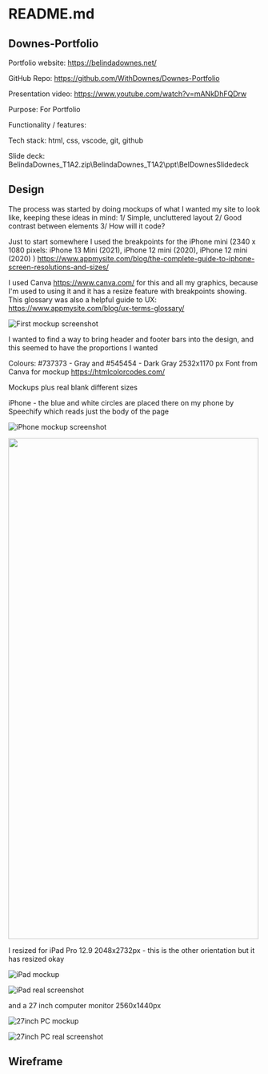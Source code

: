 # README.md

## Downes-Portfolio

Portfolio website: https://belindadownes.net/

GitHub Repo: https://github.com/WithDownes/Downes-Portfolio

Presentation video: https://www.youtube.com/watch?v=mANkDhFQDrw

Purpose: For Portfolio

Functionality / features: 

Tech stack: html, css, vscode, git, github

Slide deck: BelindaDownes_T1A2.zip\BelindaDownes_T1A2\ppt\BelDownesSlidedeck

## Design

The process was started by doing mockups of what I wanted my site to look like, keeping these ideas in
mind:
1/ Simple, uncluttered layout
2/ Good contrast between elements
3/ How will it code?

Just to start somewhere I used the breakpoints for the iPhone mini (2340 x 1080 pixels: iPhone 13 Mini
(2021), iPhone 12 mini (2020), iPhone 12 mini (2020) ) https://www.appmysite.com/blog/the-complete-guide-to-iphone-screen-resolutions-and-sizes/

I used Canva https://www.canva.com/ for this and all my graphics, because I'm used to using it and it has
a resize feature with breakpoints showing.
This glossary was also a helpful guide to UX: https://www.appmysite.com/blog/ux-terms-glossary/

![First mockup screenshot](/src/images/pic1.png)

I wanted to find a way to bring header and footer bars into the design, and this seemed to have the
proportions I wanted

Colours: #737373 - Gray and #545454 - Dark Gray 2532x1170 px
Font from Canva for mockup
https://htmlcolorcodes.com/

Mockups plus real blank different sizes

iPhone - the blue and white circles are placed there on my phone by Speechify which reads just the body
of the page

![iPhone mockup screenshot](/src/images/iphone_mockup.png)


<!--![iPhone real screenshot](/src/images/Screenshot_iphone_real.PNG)-->


<img src="/src/images/Screenshot_iphone_real.PNG" width="500" height="1000">


I resized for iPad Pro 12.9 2048x2732px - this is the other orientation but it has resized okay


![iPad mockup](/src/images/ipad_mockup.png)


![iPad real screenshot](/src/images/ipad_real.PNG)

and a 27 inch computer monitor 2560x1440px

![27inch PC mockup](/src/images/27pc_mockup.png)

![27inch PC real screenshot](/src/images/27pc_real.png)


## Wireframe
